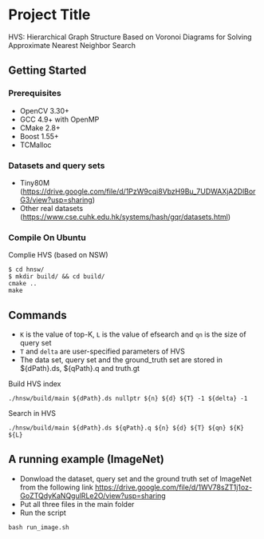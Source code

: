 # Project Title

HVS: Hierarchical Graph Structure Based on Voronoi Diagrams for Solving Approximate Nearest Neighbor Search

## Getting Started

### Prerequisites

* OpenCV 3.30+
* GCC 4.9+ with OpenMP
* CMake 2.8+
* Boost 1.55+
* TCMalloc

### Datasets and query sets

* Tiny80M (https://drive.google.com/file/d/1PzW9cqi8VbzH9Bu_7UDWAXjA2DlBorG3/view?usp=sharing)
* Other real datasets (https://www.cse.cuhk.edu.hk/systems/hash/gqr/datasets.html)

### Compile On Ubuntu

Complie HVS (based on NSW)

```shell
$ cd hnsw/
$ mkdir build/ && cd build/
cmake ..
make 
```
## Commands

* `K` is the value of top-K, `L` is the value of efsearch and `qn` is the size of query set
* `T` and `delta` are user-specified parameters of HVS
* The data set, query set and the ground_truth set are stored in ${dPath}.ds, ${qPath}.q and truth.gt

Build HVS index
```shell
./hnsw/build/main ${dPath}.ds nullptr ${n} ${d} ${T} -1 ${delta} -1
```
Search in HVS
```shell
./hnsw/build/main ${dPath}.ds ${qPath}.q ${n} ${d} ${T} ${qn} ${K} ${L}
```

## A running example (ImageNet)
* Donwload the dataset, query set and the ground truth set of ImageNet from the following link
https://drive.google.com/file/d/1WV78sZT1j1oz-GoZTQdyKaNQgulRLe2O/view?usp=sharing
* Put all three files in the main folder
* Run the script
```shell
bash run_image.sh
```

